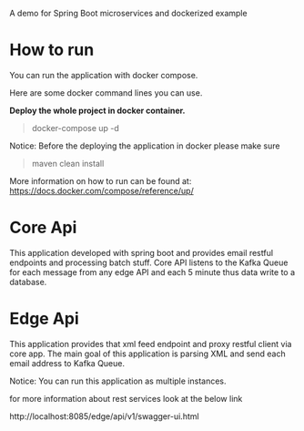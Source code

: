 
A demo for Spring Boot microservices and dockerized example

# How to run

You can run the application with docker compose.

Here are some docker command lines you can use.

**Deploy the whole project in docker container.**
> docker-compose up -d 

Notice: Before the deploying the application in docker please make sure 
> maven clean install

More information on how to run can be found at: https://docs.docker.com/compose/reference/up/


# Core Api

This application developed with spring boot and provides email restful endpoints and processing batch stuff. 
Core API listens to the Kafka Queue for each message from any edge API and each 5 minute thus data write to a database.

# Edge Api

This application provides that xml feed endpoint and proxy restful client via core app. 
The main goal of this application is parsing XML and send each email address to Kafka Queue.

Notice: You can run this application as multiple instances. 

for more information about rest services look at the below link

http://localhost:8085/edge/api/v1/swagger-ui.html


